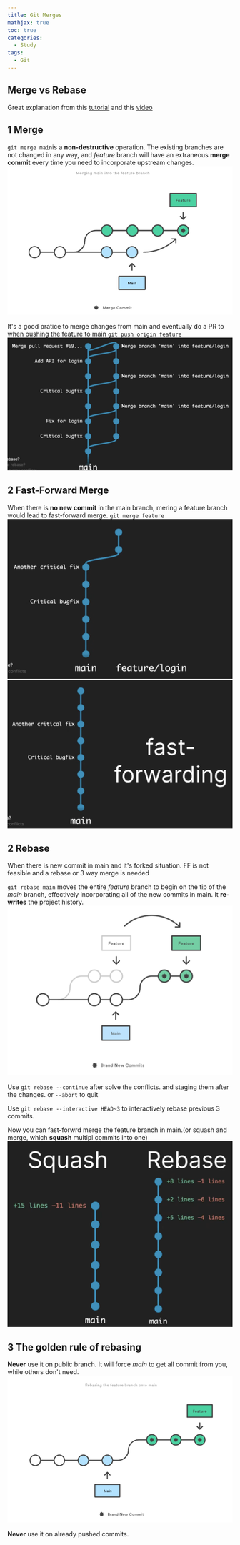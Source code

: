 ```yaml
---
title: Git Merges
mathjax: true
toc: true
categories:
  - Study
tags:
  - Git
---
```


## Merge vs Rebase
Great explanation from this [tutorial](https://www.atlassian.com/git/tutorials/merging-vs-rebasing) and this [video](https://www.youtube.com/watch?v=DkWDHzmMvyg&t)

## 1 Merge
`git merge main`is a **non-destructive** operation. The existing branches are not changed in any way, and *feature* branch will have an extraneous **merge commit** every time you need to incorporate upstream changes.   
![Alt text](/assets/images/2024/24-09-13-Git-ff-rebase_files/merge.png)  

It's a good pratice to merge changes from main and eventually do a PR to when pushing the feature to main
`git push origin feature`
![Alt text](/assets/images/2024/24-09-13-Git-ff-rebase_files/mergeoften.png)

## 2 Fast-Forward Merge
When there is **no new commit** in the main branch, mering a feature branch would lead to fast-forward merge.
`git merge feature`
![Alt text](/assets/images/2024/24-09-13-Git-ff-rebase_files/ff1.png)  ![Alt text](/assets/images/2024/24-09-13-Git-ff-rebase_files/ff2.png)  

## 2 Rebase 
When there is new commit in main and it's forked situation. FF is not feasible and a rebase or 3 way merge is needed

`git rebase main` moves the entire *feature* branch to begin on the tip of the *main* branch, effectively incorporating all of the new commits in main. It **re-writes** the project history.  
![Alt text](/assets/images/2024/24-09-13-Git-ff-rebase_files/rebase.png)  

Use `git rebase --continue` after solve the conflicts. and staging them after the changes. or `--abort` to quit

Use `git rebase --interactive HEAD~3` to interactively rebase previous 3 commits. 

Now you can fast-forwrd merge the feature branch in main.(or squash and merge, which **squash** multipl commits into one)
![Alt text](/assets/images/2024/24-09-13-Git-ff-rebase_files/squash.png) 

## 3 The golden rule of rebasing
**Never** use it on public branch.
It will force *main* to get all commit from you, while others don't need. 
![Alt text](/assets/images/2024/24-09-13-Git-ff-rebase_files/rebase_feature.png)

**Never** use it on already pushed commits.


